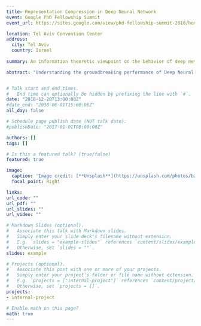 ```yaml
---
title: Representation Compression in Deep Neural Network
event: Google PhD Fellowship Summit
event_url: https://sites.google.com/view/phd-fellowship-summit-2018/home?authuser=0

location: Tel Aviv Convention Center
address:
  city: Tel Aviv
  country: Israel
  
summary: An information theoretic viewpoint on the behavior of deep networks optimization processes and their generalization abilities by the information plane and how compression can help.

abstract: "Understanding the groundbreaking performance of Deep Neural Networks is one of the greatest challenges to the scientific community today. In this work, we introduce an information theoretic viewpoint on the behavior of deep networks optimization processes and their generalization abilities. By studying the Information Plane, the plane of the mutual information between the input variable and the desired label, for each hidden layer. Specifically, we show that the training of the network is characterized by a rapid increase in the mutual information (MI) between the layers and the target label, followed by a longer decrease in the MI between the layers and the input variable. Further, we explicitly show that these two fundamental information-theoretic quantities correspond to the generalization error of the network, as a result of introducing a new generalization bound that is exponential in the representation compression. The analysis focuses on typical patterns of large-scale problems. For this purpose, we introduce a novel analytic bound on the mutual information between consecutive layers in the network. An important consequence of our analysis is a super-linear boost in training time with the number of non-degenerate hidden layers, demonstrating the computational benefit of the hidden layers."


# Talk start and end times.
#   End time can optionally be hidden by prefixing the line with `#`.
date: "2018-12-28T13:00:00Z"
#date_end: "2030-06-01T15:00:00Z"
all_day: false

# Schedule page publish date (NOT talk date).
#publishDate: "2017-01-01T00:00:00Z"

authors: []
tags: []

# Is this a featured talk? (true/false)
featured: true

image:
  caption: 'Image credit: [**Unsplash**](https://unsplash.com/photos/bzdhc5b3Bxs)'
  focal_point: Right

links:
url_code: ""
url_pdf: ""
url_slides: ""
url_video: ""

# Markdown Slides (optional).
#   Associate this talk with Markdown slides.
#   Simply enter your slide deck's filename without extension.
#   E.g. `slides = "example-slides"` references `content/slides/example-slides.md`.
#   Otherwise, set `slides = ""`.
slides: example

# Projects (optional).
#   Associate this post with one or more of your projects.
#   Simply enter your project's folder or file name without extension.
#   E.g. `projects = ["internal-project"]` references `content/project/deep-learning/index.md`.
#   Otherwise, set `projects = []`.
projects:
- internal-project

# Enable math on this page?
math: true
---
```

